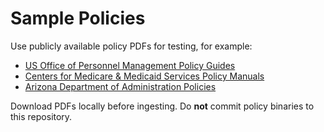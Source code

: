 # Sample Policies

Use publicly available policy PDFs for testing, for example:

- [US Office of Personnel Management Policy Guides](https://www.opm.gov/policy-data-oversight/)
- [Centers for Medicare & Medicaid Services Policy Manuals](https://www.cms.gov/Regulations-and-Guidance)
- [Arizona Department of Administration Policies](https://gao.az.gov/training-and-events/statewide-policies)

Download PDFs locally before ingesting. Do **not** commit policy binaries to this repository.
